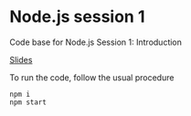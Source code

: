 # Node.js session 1

Code base for Node.js Session 1: Introduction

[Slides](NodeJS1.pdf)

To run the code, follow the usual procedure

```
npm i
npm start
```
